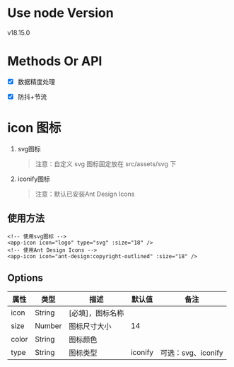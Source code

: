 # Use node Version
v18.15.0


# Methods Or API
- [x] 数据精度处理

- [x] 防抖+节流


# icon 图标
1. svg图标

   >  注意：自定义 svg 图标固定放在 src/assets/svg 下

2. iconify图标

   > 注意：默认已安装Ant Design Icons

## 使用方法

```vue
<!-- 使用svg图标 -->
<app-icon icon="logo" type="svg" :size="18" />
<!-- 使用Ant Design Icons -->
<app-icon icon="ant-design:copyright-outlined" :size="18" />
```

## Options

| 属性  | 类型   | 描述             | 默认值  | 备注               |
| ----- | ------ | ---------------- | ------- | ------------------ |
| icon  | String | [必填]，图标名称 |         |                    |
| size  | Number | 图标尺寸大小     | 14      |                    |
| color | String | 图标颜色         |         |                    |
| type  | String | 图标类型         | iconify | 可选：svg、iconify |

